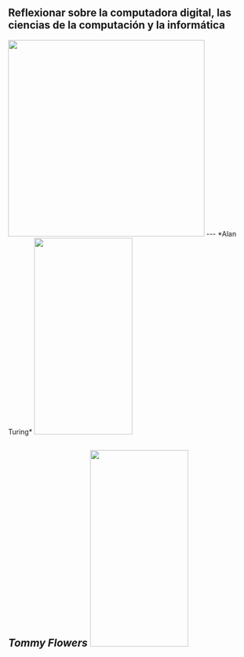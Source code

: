 ## Reflexionar sobre la computadora digital, las ciencias de la computación y la informática

<img src="Imagenes/1.jpg" height="400">
---
*Alan Turing*
<img src="https://github.com/CristianMald/Informatica/assets/142453680/46e9ae74-57e9-4e0f-8f93-6ec042b66681" width="200" height="400">

*Tommy Flowers*
<img src="https://github.com/CristianMald/Informatica/assets/142453680/b2f71953-288e-4a8f-b443-cb86cdd71b7b" width="200" height="400">
---
